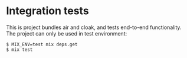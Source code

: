 # Integration tests

This is project bundles air and cloak, and tests end-to-end functionality. The project can only be used in test environment:

```
$ MIX_ENV=test mix deps.get
$ mix test
```

